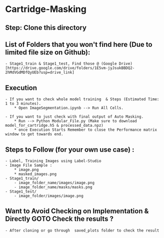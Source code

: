 # Cartridge-Masking
## Step: Clone this directory

## List of Folders that you won't find here (Due to limited file size on Github):
    - Stage1_train & Stage1_test, Find those @ (Google Drive)[https://drive.google.com/drive/folders/1E5vm-jyJsukBBDQ2-2hMdVGdMDfQyUEb?usp=drive_link]

## Execution
    - If you want to check whole model training  & Steps (Estimated Time: 1 to 3 minutes).
        * Open ImageSegmentation.ipynb --> Run All Cells.

    - If you want to just check with final output of Auto Masking.
        * Run --> Python Modular_File.py (Make sure to download model_for_cartridge.h5 & processed_data.npz)
        * once Execution Starts Remember to close the Performance matrix window to get towards end.


## Steps to Follow (for your own use case) :
    - Label, Training Images using Label-Studio
    - Image File Sample : 
        * image.png
        * masked_images.png
    - Stage1_train/
        - image_folder_name/images/image.png
        - image_folder_name/masks/masks.png
    - Stage1_test/
        - image_folder/images/image.png


## Want to Avoid Checking on Implementation & Directly GOTO Check the results ?
    - After cloning or go through  saved_plots folder to check the result
  

    
